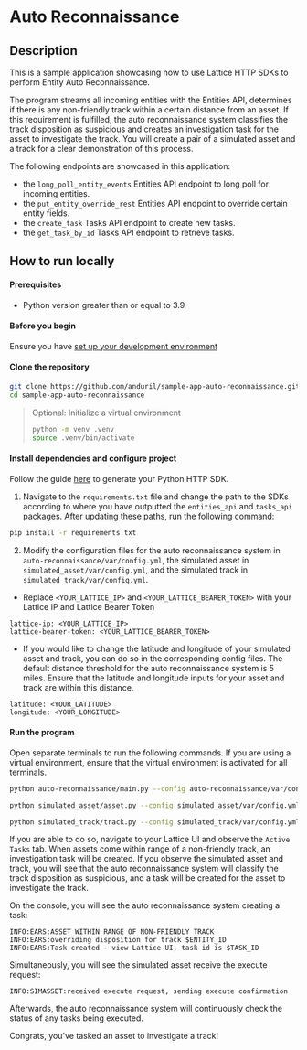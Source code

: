 # Auto Reconnaissance

## Description

This is a sample application showcasing how to use Lattice HTTP SDKs to perform Entity Auto Reconnaissance.

The program streams all incoming entities with the Entities API, determines if there is any non-friendly track within a certain distance from an asset. If this requirement is fulfilled, the auto reconnaissance system classifies the track disposition as suspicious and creates an investigation task for the asset to investigate the track. You will create a pair of a simulated asset and a track for a clear demonstration of this process.

The following endpoints are showcased in this application:

- the `long_poll_entity_events` Entities API endpoint to long poll for incoming entities.
- the `put_entity_override_rest` Entities API endpoint to override certain entity fields.
- the `create_task` Tasks API endpoint to create new tasks.
- the `get_task_by_id` Tasks API endpoint to retrieve tasks.

## How to run locally

#### Prerequisites
- Python version greater than or equal to 3.9

#### Before you begin

Ensure you have [set up your development environment](https://docs.anduril.com/category/getting-started)

#### Clone the repository

```bash
git clone https://github.com/anduril/sample-app-auto-reconnaissance.git sample-app-auto-reconnaissance
cd sample-app-auto-reconnaissance
```

> Optional: Initialize a virtual environment
> ```bash
> python -m venv .venv
> source .venv/bin/activate
> ```

#### Install dependencies and configure project

Follow the guide [here](https://docs.anduril.com/guide/generate-http-sdks) to generate your Python HTTP SDK.

1. Navigate to the `requirements.txt` file and change the path to the SDKs according to where you have outputted the `entities_api` and `tasks_api` packages. After updating these paths, run the following command:
```bash
pip install -r requirements.txt
```

2. Modify the configuration files for the auto reconnaissance system in `auto-reconnaissance/var/config.yml`, the simulated asset in `simulated_asset/var/config.yml`, and the simulated track in `simulated_track/var/config.yml`.
* Replace `<YOUR_LATTICE_IP>` and `<YOUR_LATTICE_BEARER_TOKEN>` with your Lattice IP and Lattice Bearer Token
```
lattice-ip: <YOUR_LATTICE_IP>
lattice-bearer-token: <YOUR_LATTICE_BEARER_TOKEN>
```
* If you would like to change the latitude and longitude of your simulated asset and track, you can do so in the corresponding config files. The default distance threshold for the auto reconnaissance system is 5 miles. Ensure that the latitude and longitude inputs for your asset and track are within this distance.
```
latitude: <YOUR_LATITUDE>
longitude: <YOUR_LONGITUDE>
```

#### Run the program

Open separate terminals to run the following commands. If you are using a virtual environment, ensure that the virtual environment is activated for all terminals.

```bash
python auto-reconnaissance/main.py --config auto-reconnaissance/var/config.yml
```

```bash
python simulated_asset/asset.py --config simulated_asset/var/config.yml
```

```bash
python simulated_track/track.py --config simulated_track/var/config.yml
```

If you are able to do so, navigate to your Lattice UI and observe the `Active Tasks` tab. When assets come within range of a non-friendly track, an investigation task will be created. If you observe the simulated asset and track, you will see that the auto reconnaissance system will classify the track disposition as suspicious, and a task will be created for the asset to investigate the track. 

On the console, you will see the auto reconnaissance system creating a task:
```
INFO:EARS:ASSET WITHIN RANGE OF NON-FRIENDLY TRACK
INFO:EARS:overriding disposition for track $ENTITY_ID
INFO:EARS:Task created - view Lattice UI, task id is $TASK_ID
```

Simultaneously, you will see the simulated asset receive the execute request:
```
INFO:SIMASSET:received execute request, sending execute confirmation
```

Afterwards, the auto reconnaissance system will continuously check the status of any tasks being executed.

Congrats, you've tasked an asset to investigate a track!